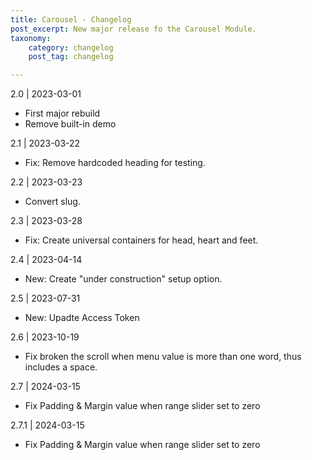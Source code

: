 ```yaml
---
title: Carousel - Changelog
post_excerpt: New major release fo the Carousel Module.
taxonomy:
    category: changelog
    post_tag: changelog

---
```


2.0 | 2023-03-01
* First major rebuild
* Remove built-in demo

2.1 | 2023-03-22
* Fix: Remove hardcoded heading for testing.


2.2 | 2023-03-23
* Convert slug.

2.3 | 2023-03-28
* Fix: Create universal containers for head, heart and feet.

2.4 | 2023-04-14
* New: Create "under construction" setup option.

2.5 | 2023-07-31
* New: Upadte Access Token

2.6 | 2023-10-19
* Fix broken the scroll when menu value is more than one word, thus includes a space. 

2.7 | 2024-03-15
* Fix Padding & Margin value when range slider set to zero

2.7.1 | 2024-03-15
* Fix Padding & Margin value when range slider set to zero